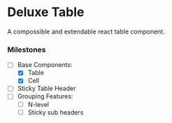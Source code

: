 # Deluxe Table
A compossible and extendable react table component.

### Milestones
- [ ] Base Components:
    - [X] Table
    - [X] Cell
- [ ] Sticky Table Header
- [ ] Grouping Features:
  - [ ] N-level
  - [ ] Sticky sub headers
